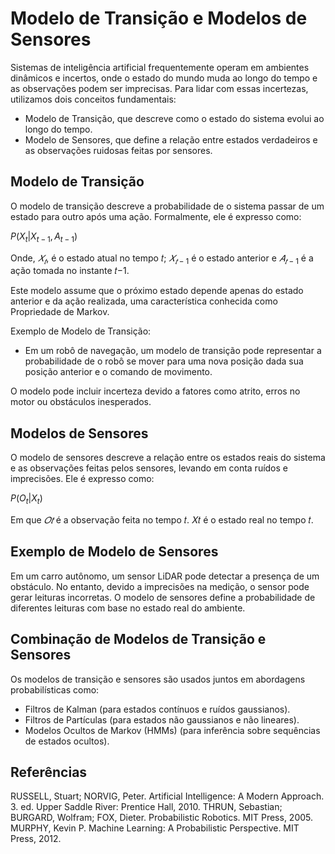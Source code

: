 # Modelo de Transição e Modelos de Sensores

Sistemas de inteligência artificial frequentemente operam em ambientes dinâmicos e incertos, onde o estado do mundo muda ao longo do tempo e as observações podem ser imprecisas. Para lidar com essas incertezas, utilizamos dois conceitos fundamentais:

- Modelo de Transição, que descreve como o estado do sistema evolui ao longo do tempo.
- Modelo de Sensores, que define a relação entre estados verdadeiros e as observações ruidosas feitas por sensores.

## Modelo de Transição

O modelo de transição descreve a probabilidade de o sistema passar de um estado para outro após uma ação. Formalmente, ele é expresso como:

$P(X_t | X_{t-1}, A_{t-1})$

Onde, $𝑋_𝑡$, é o estado atual no tempo 𝑡; $𝑋_{𝑡−1}$ é o estado anterior e $𝐴_{𝑡−1}$ é a ação tomada no instante 𝑡−1.

Este modelo assume que o próximo estado depende apenas do estado anterior e da ação realizada, uma característica conhecida como Propriedade de Markov.

Exemplo de Modelo de Transição:

- Em um robô de navegação, um modelo de transição pode representar a probabilidade de o robô se mover para uma nova posição dada sua posição anterior e o comando de movimento.

O modelo pode incluir incerteza devido a fatores como atrito, erros no motor ou obstáculos inesperados.

## Modelos de Sensores
O modelo de sensores descreve a relação entre os estados reais do sistema e as observações feitas pelos sensores, levando em conta ruídos e imprecisões. Ele é expresso como:

$P(O_t | X_t)$


Em que $𝑂𝑡$ é a observação feita no tempo 𝑡. 𝑋𝑡 é o estado real no tempo 𝑡.

## Exemplo de Modelo de Sensores

Em um carro autônomo, um sensor LiDAR pode detectar a presença de um obstáculo. No entanto, devido a imprecisões na medição, o sensor pode gerar leituras incorretas. O modelo de sensores define a probabilidade de diferentes leituras com base no estado real do ambiente.


## Combinação de Modelos de Transição e Sensores

Os modelos de transição e sensores são usados juntos em abordagens probabilísticas como:

- Filtros de Kalman (para estados contínuos e ruídos gaussianos).
- Filtros de Partículas (para estados não gaussianos e não lineares).
- Modelos Ocultos de Markov (HMMs) (para inferência sobre sequências de estados ocultos).

## Referências
RUSSELL, Stuart; NORVIG, Peter. Artificial Intelligence: A Modern Approach. 3. ed. Upper Saddle River: Prentice Hall, 2010.
THRUN, Sebastian; BURGARD, Wolfram; FOX, Dieter. Probabilistic Robotics. MIT Press, 2005.
MURPHY, Kevin P. Machine Learning: A Probabilistic Perspective. MIT Press, 2012.